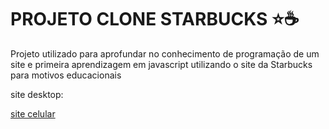 # PROJETO CLONE STARBUCKS ⭐☕

Projeto utilizado para aprofundar no conhecimento de programação de um site e primeira aprendizagem em javascript utilizando o site da Starbucks para motivos educacionais

site desktop:
<a href="galeria/site_desktop.png">

site celular
<a href="galeria/site_celular.png">